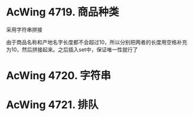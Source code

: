 # AcWing 4719. 商品种类
采用字符串拼接

由于商品名称和产地名字长度都不会超过10，所以分别把两者的长度用空格补充为10，然后拼接起来。之后插入set中，保证唯一性就行了

# AcWing 4720. 字符串

# AcWing 4721. 排队
